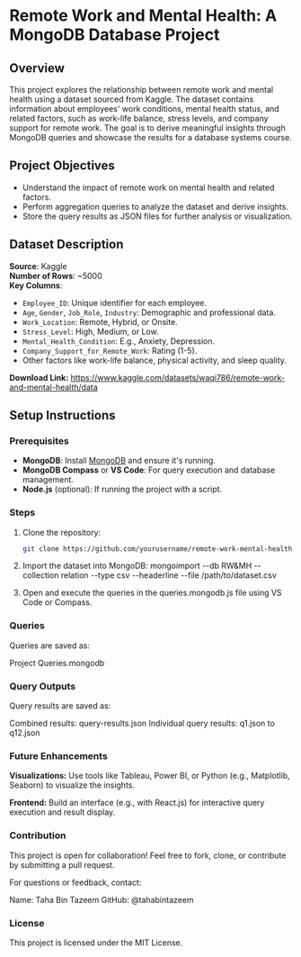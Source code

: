 # Remote Work and Mental Health: A MongoDB Database Project

## Overview

This project explores the relationship between remote work and mental health using a dataset sourced from Kaggle. The dataset contains information about employees' work conditions, mental health status, and related factors, such as work-life balance, stress levels, and company support for remote work. The goal is to derive meaningful insights through MongoDB queries and showcase the results for a database systems course.

## Project Objectives

- Understand the impact of remote work on mental health and related factors.
- Perform aggregation queries to analyze the dataset and derive insights.
- Store the query results as JSON files for further analysis or visualization.

## Dataset Description

**Source**: Kaggle  
**Number of Rows**: ~5000  
**Key Columns**:
- `Employee_ID`: Unique identifier for each employee.
- `Age`, `Gender`, `Job_Role`, `Industry`: Demographic and professional data.
- `Work_Location`: Remote, Hybrid, or Onsite.
- `Stress_Level`: High, Medium, or Low.
- `Mental_Health_Condition`: E.g., Anxiety, Depression.
- `Company_Support_for_Remote_Work`: Rating (1-5).
- Other factors like work-life balance, physical activity, and sleep quality.

**Download Link:**
https://www.kaggle.com/datasets/waqi786/remote-work-and-mental-health/data

## Setup Instructions

### Prerequisites

- **MongoDB**: Install [MongoDB](https://www.mongodb.com/try/download/community) and ensure it's running.
- **MongoDB Compass** or **VS Code**: For query execution and database management.
- **Node.js** (optional): If running the project with a script.

### Steps

1. Clone the repository:
   ```bash
   git clone https://github.com/yourusername/remote-work-mental-health.git

2. Import the dataset into MongoDB:
mongoimport --db RW&MH --collection relation --type csv --headerline --file /path/to/dataset.csv

3. Open and execute the queries in the queries.mongodb.js file using VS Code or Compass.

### Queries

Queries are saved as:

Project Queries.mongodb

### Query Outputs

Query results are saved as:

Combined results: query-results.json
Individual query results: q1.json to q12.json

### Future Enhancements

**Visualizations:** Use tools like Tableau, Power BI, or Python (e.g., Matplotlib, Seaborn) to visualize the insights.

**Frontend:** Build an interface (e.g., with React.js) for interactive query execution and result display.

### Contribution

This project is open for collaboration!
Feel free to fork, clone, or contribute by submitting a pull request.

For questions or feedback, contact:

Name: Taha Bin Tazeem
GitHub: @tahabintazeem

### License

This project is licensed under the MIT License.